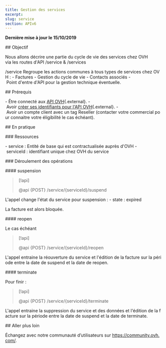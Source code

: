 ```yaml
---
title: Gestion des services
excerpt:
slug: service
section: APIv6
---
```


**Dernière mise à jour le 15/10/2019**

## Objectif

Nous allons décrire une partie du cycle de vie des services chez OVH
via les routes d'API /service & /services

/service Regroupe les actions communes à tous types de services chez OVH :
- Factures
- Gestion du cycle de vie
- Contacts associés
- Point d'entre d'API pour la gestion technique éventuelle.

## Prérequis

- Être connecté aux [API OVH](https://api.ovh.com/console){.external}.
- Avoir [créer ses identifiants pour l'API OVH](https://api.ovh.com/g934.first_step_with_api){.external}.
- Avoir un compte client avec un tag Reseller (contacter votre commercial pour connaitre votre éligibilité le cas échéant).

## En pratique

### Ressources

- service : Entité de base qui est contractualisée auprès d'OVH
- serviceId : identifiant unique chez OVH du service

### Déroulement des opérations

#### suspension

> [!api]
>
> @api {POST} /service/{serviceId}/suspend
>

L'appel change l'état du service pour suspension :
- state : expired

La facture est alors bloquée.

#### reopen

Le cas échéant

> [!api]
>
> @api {POST} /service/{serviceId}/reopen
>

L'appel entraine la réouverture du service et l'édition de la facture sur la période entre la date de suspend et la date de reopen.

#### terminate

Pour finir :

> [!api]
>
> @api {POST} /service/{serviceId}/terminate
>

L'appel entraine la suppression du service et des données et l'édition de la facture sur la période entre la date de suspend et la date de terminate.

## Aller plus loin

Échangez avec notre communauté d’utilisateurs sur <https://community.ovh.com/>.

